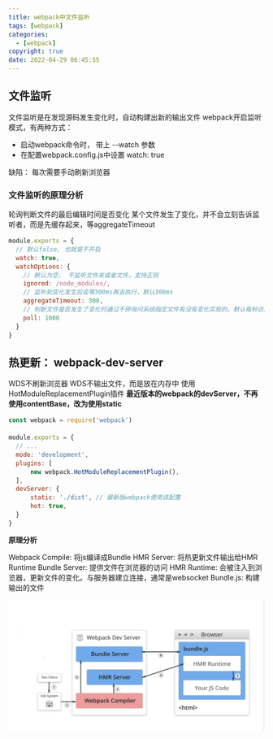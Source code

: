 ```yaml
---
title: webpack中文件监听
tags: [webpack]
categories:
  - [webpack]
copyright: true
date: 2022-04-29 06:45:55
---
```


## 文件监听

文件监听是在发现源码发生变化时，自动构建出新的输出文件
webpack开启监听模式，有两种方式：
- 启动webpack命令时， 带上 --watch 参数
- 在配置webpack.config.js中设置 watch: true

缺陷： 每次需要手动刷新浏览器

<!-- more -->

### 文件监听的原理分析

轮询判断文件的最后编辑时间是否变化
某个文件发生了变化，并不会立刻告诉监听者，而是先缓存起来，等aggregateTimeout

```js
module.exports = {
  // 默认false, 也就是不开启
  watch: true,
  watchOptions: {
    // 默认为空， 不监听文件夹或者文件，支持正则
    ignored: /node_modules/,
    // 监听到变化发生后会等300ms再去执行，默认300ms
    aggregateTimeout: 300,
    // 判断文件是否发生了变化时通过不停询问系统指定文件有没有变化实现的，默认每秒访问1000次
    poll: 1000
  }
}
```

## 热更新： webpack-dev-server

WDS不刷新浏览器
WDS不输出文件，而是放在内存中
使用HotModuleReplacementPlugin插件
**最近版本的webpack的devServer，不再使用contentBase，改为使用static**

```js
const webpack = require('webpack')

module.exports = {
  // ...
  mode: 'development',
  plugins: [
      new webpack.HotModuleReplacementPlugin(),
  ], 
  devServer: {
      static: './dist', // 最新版webpack使用该配置
      hot: true,
  }
}
```

**原理分析**

Webpack Compile: 将js编译成Bundle
HMR Server: 将热更新文件输出给HMR Runtime
Bundle Server: 提供文件在浏览器的访问
HMR Runtime: 会被注入到浏览器，更新文件的变化。与服务器建立连接，通常是websocket
Bundle.js: 构建输出的文件

![热更新原理](https://raw.githubusercontent.com/SevenNorth/picGo/master/images/%E7%83%AD%E6%9B%B4%E6%96%B0%E5%8E%9F%E7%90%86.png)
